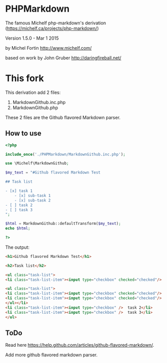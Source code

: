 # PHPMarkdown

The famous Michelf php-markdown's derivation (https://michelf.ca/projects/php-markdown/)

Version 1.5.0 - Mar 1 2015

by Michel Fortin
<http://www.michelf.com/>

based on work by John Gruber
<http://daringfireball.net/>

# This fork
This derivation add 2 files:

1. MarkdownGithub.inc.php
2. MarkdownGithub.php

These 2 files are the Github flavored Markdown parser.

## How to use

```php
<?php

include_once('./PHPMarkdown/MarkdownGithub.inc.php');

use \Michelf\MarkdownGithub;

$my_text = "#Github flavored Markdown Test 

## Task list

- [x] task 1
	- [x] sub-task 1
	- [x] sub-task 2 
- [ ] task 2
- [ ] task 3
";

$html = MarkdownGithub::defaultTransform($my_text);
echo $html;

?>
```

The output:

```html
<h1>Github flavored Markdown Test</h1>

<h2>Task list</h2>

<ul class="task-list">
<li class="task-list-item"><input type="checkbox" checked="checked"/>  task 1

<ul class="task-list">
<li class="task-list-item"><input type="checkbox" checked="checked"/>  sub-task 1</li>
<li class="task-list-item"><input type="checkbox" checked="checked"/>  sub-task 2 </li>
</ul></li>
<li class="task-list-item"><input type="checkbox" />  task 2</li>
<li class="task-list-item"><input type="checkbox" />  task 3</li>
</ul>
```

## ToDo

Read here <https://help.github.com/articles/github-flavored-markdown/>.

Add more github flavored markdown parser.

